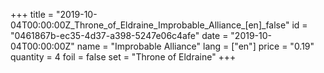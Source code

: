 +++
title = "2019-10-04T00:00:00Z_Throne_of_Eldraine_Improbable_Alliance_[en]_false"
id = "0461867b-ec35-4d37-a398-5247e06c4afe"
date = "2019-10-04T00:00:00Z"
name = "Improbable Alliance"
lang = ["en"]
price = "0.19"
quantity = 4
foil = false
set = "Throne of Eldraine"
+++
